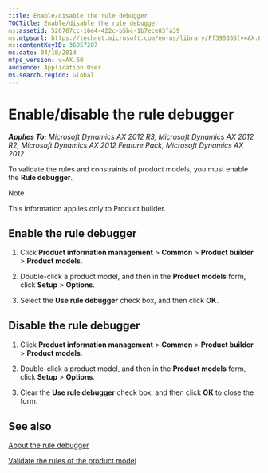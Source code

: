 ```yaml
---
title: Enable/disable the rule debugger
TOCTitle: Enable/disable the rule debugger
ms:assetid: 526707cc-16e4-422c-b5bc-1b7ece83fa39
ms:mtpsurl: https://technet.microsoft.com/en-us/library/Ff395356(v=AX.60)
ms:contentKeyID: 36057287
ms.date: 04/18/2014
mtps_version: v=AX.60
audience: Application User
ms.search.region: Global
---
```


# Enable/disable the rule debugger 


_**Applies To:** Microsoft Dynamics AX 2012 R3, Microsoft Dynamics AX 2012 R2, Microsoft Dynamics AX 2012 Feature Pack, Microsoft Dynamics AX 2012_

To validate the rules and constraints of product models, you must enable the **Rule debugger**.


> [!NOTE]
> <P>This information applies only to Product builder.</P>



## Enable the rule debugger

1.  Click **Product information management** \> **Common** \> **Product builder** \> **Product models**.

2.  Double-click a product model, and then in the **Product models** form, click **Setup** \> **Options**.

3.  Select the **Use rule debugger** check box, and then click **OK**.

## Disable the rule debugger

1.  Click **Product information management** \> **Common** \> **Product builder** \> **Product models**.

2.  Double-click a product model, and then in the **Product models** form, click **Setup** \> **Options**.

3.  Clear the **Use rule debugger** check box, and then click **OK** to close the form.

## See also

[About the rule debugger](about-the-rule-debugger.md)

[Validate the rules of the product model](validate-the-rules-of-the-product-model.md)

  


